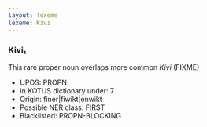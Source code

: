 ```yaml
---
layout: lexeme
lexeme: Kivi
---
```


###  Kivi₁

This rare proper noun overlaps more common *Kivi* (FIXME)
* UPOS:  PROPN
* in KOTUS dictionary under:  7
* Origin:  finer|fiwikt|enwikt
* Possible NER class:  FIRST
* Blacklisted:  PROPN-BLOCKING

